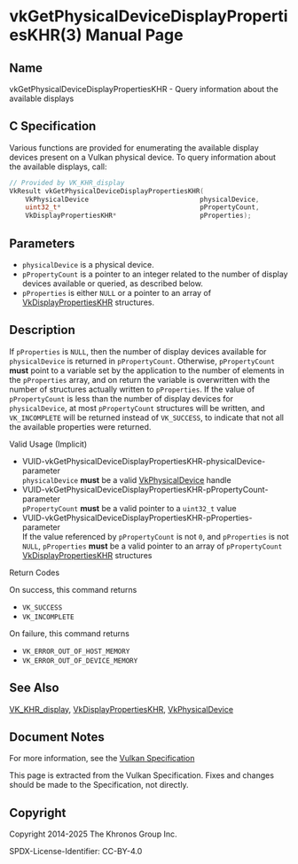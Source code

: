 # vkGetPhysicalDeviceDisplayPropertiesKHR(3) Manual Page

## Name

vkGetPhysicalDeviceDisplayPropertiesKHR - Query information about the available displays



## [](#_c_specification)C Specification

Various functions are provided for enumerating the available display devices present on a Vulkan physical device. To query information about the available displays, call:

```c++
// Provided by VK_KHR_display
VkResult vkGetPhysicalDeviceDisplayPropertiesKHR(
    VkPhysicalDevice                            physicalDevice,
    uint32_t*                                   pPropertyCount,
    VkDisplayPropertiesKHR*                     pProperties);
```

## [](#_parameters)Parameters

- `physicalDevice` is a physical device.
- `pPropertyCount` is a pointer to an integer related to the number of display devices available or queried, as described below.
- `pProperties` is either `NULL` or a pointer to an array of [VkDisplayPropertiesKHR](https://registry.khronos.org/vulkan/specs/latest/man/html/VkDisplayPropertiesKHR.html) structures.

## [](#_description)Description

If `pProperties` is `NULL`, then the number of display devices available for `physicalDevice` is returned in `pPropertyCount`. Otherwise, `pPropertyCount` **must** point to a variable set by the application to the number of elements in the `pProperties` array, and on return the variable is overwritten with the number of structures actually written to `pProperties`. If the value of `pPropertyCount` is less than the number of display devices for `physicalDevice`, at most `pPropertyCount` structures will be written, and `VK_INCOMPLETE` will be returned instead of `VK_SUCCESS`, to indicate that not all the available properties were returned.

Valid Usage (Implicit)

- [](#VUID-vkGetPhysicalDeviceDisplayPropertiesKHR-physicalDevice-parameter)VUID-vkGetPhysicalDeviceDisplayPropertiesKHR-physicalDevice-parameter  
  `physicalDevice` **must** be a valid [VkPhysicalDevice](https://registry.khronos.org/vulkan/specs/latest/man/html/VkPhysicalDevice.html) handle
- [](#VUID-vkGetPhysicalDeviceDisplayPropertiesKHR-pPropertyCount-parameter)VUID-vkGetPhysicalDeviceDisplayPropertiesKHR-pPropertyCount-parameter  
  `pPropertyCount` **must** be a valid pointer to a `uint32_t` value
- [](#VUID-vkGetPhysicalDeviceDisplayPropertiesKHR-pProperties-parameter)VUID-vkGetPhysicalDeviceDisplayPropertiesKHR-pProperties-parameter  
  If the value referenced by `pPropertyCount` is not `0`, and `pProperties` is not `NULL`, `pProperties` **must** be a valid pointer to an array of `pPropertyCount` [VkDisplayPropertiesKHR](https://registry.khronos.org/vulkan/specs/latest/man/html/VkDisplayPropertiesKHR.html) structures

Return Codes

On success, this command returns

- `VK_SUCCESS`
- `VK_INCOMPLETE`

On failure, this command returns

- `VK_ERROR_OUT_OF_HOST_MEMORY`
- `VK_ERROR_OUT_OF_DEVICE_MEMORY`

## [](#_see_also)See Also

[VK\_KHR\_display](https://registry.khronos.org/vulkan/specs/latest/man/html/VK_KHR_display.html), [VkDisplayPropertiesKHR](https://registry.khronos.org/vulkan/specs/latest/man/html/VkDisplayPropertiesKHR.html), [VkPhysicalDevice](https://registry.khronos.org/vulkan/specs/latest/man/html/VkPhysicalDevice.html)

## [](#_document_notes)Document Notes

For more information, see the [Vulkan Specification](https://registry.khronos.org/vulkan/specs/latest/html/vkspec.html#vkGetPhysicalDeviceDisplayPropertiesKHR)

This page is extracted from the Vulkan Specification. Fixes and changes should be made to the Specification, not directly.

## [](#_copyright)Copyright

Copyright 2014-2025 The Khronos Group Inc.

SPDX-License-Identifier: CC-BY-4.0